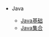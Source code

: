 * Java

    * [Java基础](./docs/动态代理的实现原理.md)
    * [Java集合](./docs/String,StringBuffer,StringBuilder的区别.md)